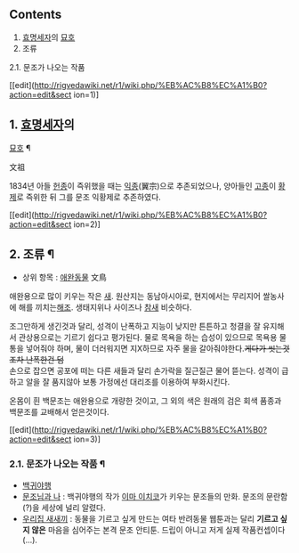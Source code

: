 ## Contents

    

1. [효명세자](%ED%9A%A8%EB%AA%85%EC%84%B8%EC%9E%90.md)의 [묘호](%EB%AC%98%ED%98%B8.md)
2. 조류 
    

2.1. 문조가 나오는 작품

[[edit](http://rigvedawiki.net/r1/wiki.php/%EB%AC%B8%EC%A1%B0?action=edit&sect
ion=1)]

## 1. [효명세자](%ED%9A%A8%EB%AA%85%EC%84%B8%EC%9E%90.md)의
[묘호](%EB%AC%98%ED%98%B8.md) ¶

文祖

  

1834년 아들 [헌종](%ED%97%8C%EC%A2%85.md)이 즉위했을 때는
[익종](%EC%9D%B5%EC%A2%85.md)(翼宗)으로 추존되었으나, 양아들인
[고종](%EA%B3%A0%EC%A2%85.md)이 [황제](%ED%99%A9%EC%A0%9C.md)로 즉위한 뒤 그를 문조
익황제로 추존하였다.

  

[[edit](http://rigvedawiki.net/r1/wiki.php/%EB%AC%B8%EC%A1%B0?action=edit&sect
ion=2)]

## 2. 조류 ¶

  * 상위 항목 : [애완동물](%EC%95%A0%EC%99%84%EB%8F%99%EB%AC%BC.md)
文鳥

  

애완용으로 많이 키우는 작은 [새](%EC%83%88.md). 원산지는 동남아시아로, 현지에서는 무리지어 쌀농사에 해를 끼치는[해조](%EC%A0%9C%EC%82%AC%ED%95%B4%20%EC%9A%B4%EB%8F%99.md). 생태지위나 사이즈나
[참새](%EC%B0%B8%EC%83%88.md) 비슷하다.

  

조그만하게 생긴것과 달리, 성격이 난폭하고 지능이 낮지만 튼튼하고 청결을 잘 유지해서 관상용으로는 기르기 쉽다고 평가된다. 물로 목욕을 하는
습성이 있으므로 목욕용 물통을 넣어줘야 하며, 물이 더러워지면 지X하므로 자주 물을 갈아줘야한다.<del>게다가 씻는것조차 난폭한건
덤</del>  
손으로 잡으면 공포에 떠는 다른 새들과 달리 손가락을 질근질근 물어 뜯는다. 성격이 급하고 알을 잘 품지않아 보통 가정에선 대리조를 이용하여
부화시킨다.

  

온몸이 흰 백문조는 애완용으로 개량한 것이고, 그 외의 색은 원래의 검은 회색 품종과 백문조를 교배해서 얻은것이다.

  

[[edit](http://rigvedawiki.net/r1/wiki.php/%EB%AC%B8%EC%A1%B0?action=edit&sect
ion=3)]

### 2.1. 문조가 나오는 작품 ¶

  * [백귀야행](%EB%B0%B1%EA%B7%80%EC%95%BC%ED%96%89.md)
  * [문조님과 나](%EB%AC%B8%EC%A1%B0%EB%8B%98%EA%B3%BC%20%EB%82%98.md) : 백귀야행의 작가 [이마 이치코](%EC%9D%B4%EB%A7%88%20%EC%9D%B4%EC%B9%98%EC%BD%94.md)가 키우는 문조들의 만화. 문조의 문란함(?)을 세상에 널리 알렸다.
  * [우리집 새새끼](%EC%9A%B0%EB%A6%AC%EC%A7%91%20%EC%83%88%EC%83%88%EB%81%BC.md) : 동물을 기르고 싶게 만드는 여타 반려동물 웹툰과는 달리 **기르고 싶지 않은** 마음을 심어주는 본격 문조 안티툰. 드립이 아니고 저게 실제 작품컨셉이다(...).

